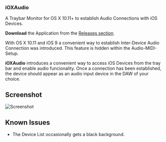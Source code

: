 ### iOXAudio
A Traybar Monitor for OS X 10.11+ to establish Audio Connections with iOS Devices.
  
<b>Download</b> the Application from the [Releases section](https://github.com/sieren/ioxaudio/releases).

With OS X 10.11 and iOS 9 a convenient way to establish Inter-Device Audio Connection was introduced. This feature is hidden within the Audio-MIDI-Setup.

<b>iOXAudio</b> introduces a convenient way to access iOS Devices from the tray bar and enable audio funcionality.
Once a connection has been established, the device should appear as an audio input device
in the DAW of your choice.

## Screenshot

![Screenshot](https://github.com/sieren/ioxaudio/raw/master/media/screenshot.png)


## Known Issues

  - The Device List occasionally gets a black background.

